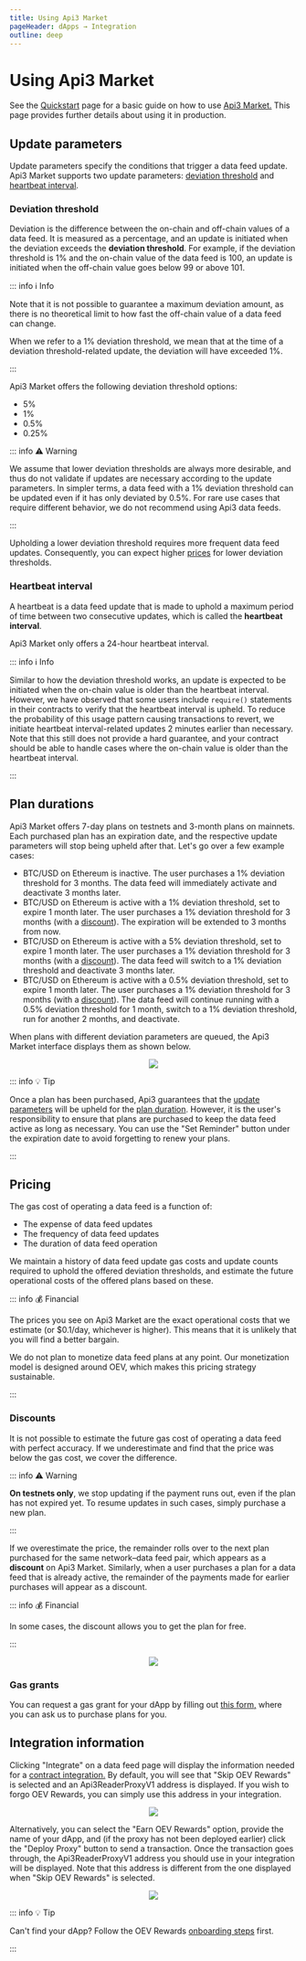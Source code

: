 ```yaml
---
title: Using Api3 Market
pageHeader: dApps → Integration
outline: deep
---
```


<PageHeader/>

# Using Api3 Market

See the [Quickstart](/dapps/quickstart/index.md) page for a basic guide on how to use [Api3 Market.](https://market.api3.org/)
This page provides further details about using it in production.

## Update parameters

Update parameters specify the conditions that trigger a data feed update.
Api3 Market supports two update parameters: [deviation threshold](#deviation-threshold) and [heartbeat interval](#heartbeat-interval).

### Deviation threshold

Deviation is the difference between the on-chain and off-chain values of a data feed.
It is measured as a percentage, and an update is initiated when the deviation exceeds the **deviation threshold**.
For example, if the deviation threshold is 1% and the on-chain value of the data feed is 100, an update is initiated when the off-chain value goes below 99 or above 101.

::: info ℹ️ Info

Note that it is not possible to guarantee a maximum deviation amount, as there is no theoretical limit to how fast the off-chain value of a data feed can change.

When we refer to a 1% deviation threshold, we mean that at the time of a deviation threshold-related update, the deviation will have exceeded 1%.

:::

Api3 Market offers the following deviation threshold options:

- 5%
- 1%
- 0.5%
- 0.25%

::: info ⚠️ Warning

We assume that lower deviation thresholds are always more desirable, and thus do not validate if updates are necessary according to the update parameters.
In simpler terms, a data feed with a 1% deviation threshold can be updated even if it has only deviated by 0.5%.
For rare use cases that require different behavior, we do not recommend using Api3 data feeds.

:::

Upholding a lower deviation threshold requires more frequent data feed updates.
Consequently, you can expect higher [prices](#pricing) for lower deviation thresholds.

### Heartbeat interval

A heartbeat is a data feed update that is made to uphold a maximum period of time between two consecutive updates, which is called the **heartbeat interval**.

Api3 Market only offers a 24-hour heartbeat interval.

::: info ℹ️ Info

Similar to how the deviation threshold works, an update is expected to be initiated when the on-chain value is older than the heartbeat interval.
However, we have observed that some users include `require()` statements in their contracts to verify that the heartbeat interval is upheld.
To reduce the probability of this usage pattern causing transactions to revert, we initiate heartbeat interval-related updates 2 minutes earlier than necessary.
Note that this still does not provide a hard guarantee, and your contract should be able to handle cases where the on-chain value is older than the heartbeat interval.

:::

## Plan durations

Api3 Market offers 7-day plans on testnets and 3-month plans on mainnets.
Each purchased plan has an expiration date, and the respective update parameters will stop being upheld after that.
Let's go over a few example cases:

- BTC/USD on Ethereum is inactive.
  The user purchases a 1% deviation threshold for 3 months.
  The data feed will immediately activate and deactivate 3 months later.
- BTC/USD on Ethereum is active with a 1% deviation threshold, set to expire 1 month later.
  The user purchases a 1% deviation threshold for 3 months (with a [discount](#discounts)).
  The expiration will be extended to 3 months from now.
- BTC/USD on Ethereum is active with a 5% deviation threshold, set to expire 1 month later.
  The user purchases a 1% deviation threshold for 3 months (with a [discount](#discounts)).
  The data feed will switch to a 1% deviation threshold and deactivate 3 months later.
- BTC/USD on Ethereum is active with a 0.5% deviation threshold, set to expire 1 month later.
  The user purchases a 1% deviation threshold for 3 months (with a [discount](#discounts)).
  The data feed will continue running with a 0.5% deviation threshold for 1 month, switch to a 1% deviation threshold, run for another 2 months, and deactivate.

When plans with different deviation parameters are queued, the Api3 Market interface displays them as shown below.

<center><img src="./images/queue.png"></center>

::: info 💡 Tip

Once a plan has been purchased, Api3 guarantees that the [update parameters](#update-parameters) will be upheld for the [plan duration](#plan-durations).
However, it is the user's responsibility to ensure that plans are purchased to keep the data feed active as long as necessary.
You can use the "Set Reminder" button under the expiration date to avoid forgetting to renew your plans.

:::

## Pricing

The gas cost of operating a data feed is a function of:

- The expense of data feed updates
- The frequency of data feed updates
- The duration of data feed operation

We maintain a history of data feed update gas costs and update counts required to uphold the offered deviation thresholds, and estimate the future operational costs of the offered plans based on these.

::: info 💰 Financial

The prices you see on Api3 Market are the exact operational costs that we estimate (or $0.1/day, whichever is higher).
This means that it is unlikely that you will find a better bargain.

We do not plan to monetize data feed plans at any point.
Our monetization model is designed around OEV, which makes this pricing strategy sustainable.

:::

### Discounts

It is not possible to estimate the future gas cost of operating a data feed with perfect accuracy.
If we underestimate and find that the price was below the gas cost, we cover the difference.

::: info ⚠️ Warning

**On testnets only**, we stop updating if the payment runs out, even if the plan has not expired yet.
To resume updates in such cases, simply purchase a new plan.

:::

If we overestimate the price, the remainder rolls over to the next plan purchased for the same network–data feed pair, which appears as a **discount** on Api3 Market.
Similarly, when a user purchases a plan for a data feed that is already active, the remainder of the payments made for earlier purchases will appear as a discount.

::: info 💰 Financial

In some cases, the discount allows you to get the plan for free.

:::

<center><img src="./images/discount.png"></center>

### Gas grants

You can request a gas grant for your dApp by filling out [this form,](https://api3dao.typeform.com/to/TBTu8bJt) where you can ask us to purchase plans for you.

## Integration information

Clicking "Integrate" on a data feed page will display the information needed for a [contract integration.](/dapps/integration/contract-integration.md)
By default, you will see that "Skip OEV Rewards" is selected and an Api3ReaderProxyV1 address is displayed.
If you wish to forgo OEV Rewards, you can simply use this address in your integration.

<center><img src="./images/skip-oev-rewards.png"></center>

Alternatively, you can select the "Earn OEV Rewards" option, provide the name of your dApp, and (if the proxy has not been deployed earlier) click the "Deploy Proxy" button to send a transaction.
Once the transaction goes through, the Api3ReaderProxyV1 address you should use in your integration will be displayed.
Note that this address is different from the one displayed when "Skip OEV Rewards" is selected.

<center><img src="./images/earn-oev-rewards.png"></center>

::: info 💡 Tip

Can't find your dApp?
Follow the OEV Rewards [onboarding steps](/dapps/oev-rewards/index.md#how-to-get-onboard) first.

:::
